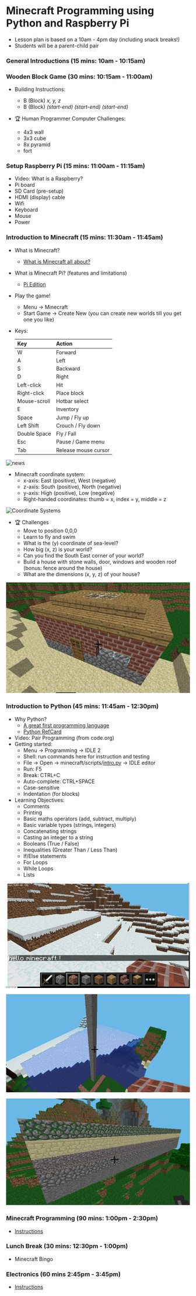 # Minecraft Programming using Python and Raspberry Pi

- Lesson plan is based on a 10am - 4pm day (including snack breaks!)
- Students will be a parent-child pair

### General Introductions (15 mins: 10am - 10:15am)

### Wooden Block Game (30 mins: 10:15am - 11:00am)

- Building Instructions: 
  - B (Block) *x, y, z*
  - B (Block) *(start-end) (start-end) (start-end)* 

- :trophy: Human Programmer Computer Challenges:
  - 4x3 wall
  - 3x3 cube
  - 8x pyramid
  - fort

### Setup Raspberry Pi (15 mins: 11:00am - 11:15am)
- Video: What is a Raspberry?
- Pi board
- SD Card (pre-setup)
- HDMI (display) cable
- Wifi
- Keyboard
- Mouse
- Power

### Introduction to Minecraft (15 mins: 11:30am - 11:45am)
  - What is Minecraft?
    - [What is Minecraft all about?](http://minemum.com/what-is-minecraft)
  - What is Minecraft Pi? (features and limitations)
    - [Pi Edition](http://minecraft.gamepedia.com/Pi_Edition)
  - Play the game!
    - Menu -> Minecraft
    - Start Game -> Create New (you can create new worlds till you get one you like)
  - Keys:
  
    Key | Action 
    --- | ------
    W	| Forward
    A	| Left 
    S	| Backward 
    D	|	Right
    Left-click | Hit
    Right-click | Place block
    Mouse-scroll | Hotbar select
    E	|	Inventory
    Space	|	Jump / Fly up
    Left Shift | Crouch / Fly down
    Double Space	|	Fly / Fall
    Esc	| Pause / Game menu
    Tab	| Release mouse cursor

![news](https://s-media-cache-ak0.pinimg.com/736x/93/5d/3a/935d3a6502c5ecdfc5e324172eac7a69.jpg)

- Minecraft coordinate system:
  - x-axis: East (positive), West (negative)
  - z-axis: South (positive), North (negative)
  - y-axis: High (positive), Low (negative)
  - Right-handed coordinates: thumb = x, index = y, middle = z
  
![Coordinate Systems](http://viz.aset.psu.edu/gho/sem_notes/3d_fundamentals/gifs/left_right_hand.gif)

  - :trophy: Challenges
    - Move to position 0,0,0
    - Learn to fly and swim
    - What is the (y) coordinate of sea-level?
    - How big (x, z) is your world?
    - Can you find the South East corner of your world?
    - Build a house with stone walls, door, windows and wooden roof (bonus: fence around the house)
    - What are the dimensions (x, y, z) of your house?

![House](screenshots/house.png)

### Introduction to Python (45 mins: 11:45am - 12:30pm)
- Why Python?
  - [A great first programming language](http://readwrite.com/2014/07/08/what-makes-python-easy-to-learn/)
  - [Python RefCard](https://dzone.com/refcardz/core-python)
- Video: Pair Programming (from code.org)
- Getting started:
  - Menu -> Programming -> IDLE 2
  - Shell: run commands here for instruction and testing
  - File -> Open -> minecraft/scripts/[intro.py](scripts/intro.py) -> IDLE editor
  - Run: F5
  - Break: CTRL+C 
  - Auto-complete: CTRL+SPACE
  - Case-sensitive
  - Indentation (for blocks)
- Learning Objectives:
  - Comments
  - Printing
  - Basic maths operators (add, subtract, multiply)
  - Basic variable types (strings, integers)
  - Concatenating strings
  - Casting an integer to a string
  - Booleans (True / False)
  - Inequalities (Greater Than / Less Than)
  - If/Else statements
  - For Loops
  - While Loops
  - Lists

![hello](screenshots/hello_world.png)

![tower](screenshots/tower.png)

![Wall](screenshots/wall.png)


### Minecraft Programming (90 mins: 1:00pm - 2:30pm)
- [Instructions](MINECRAFT_PROGRAMMING.md)


### Lunch Break (30 mins: 12:30pm - 1:00pm)
- Minecraft Bingo


### Electronics (60 mins 2:45pm - 3:45pm)
- [Instructions](MINECRAFT_ELECTRONICS.md)

